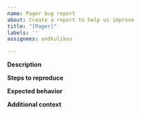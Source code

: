 ```yaml
---
name: Pager bug report
about: Create a report to help us improve
title: "[Pager]"
labels: ''
assignees: andkulikov

---
```


**Description**

**Steps to reproduce**

**Expected behavior** 

**Additional context**
